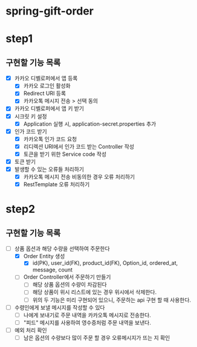 # spring-gift-order

# step1

## 구현할 기능 목록
- [x] 카카오 디벨로퍼에서 앱 등록
  - [x] 카카오 로그인 활성화
  - [x] Redirect URI 등록
  - [x] 카카오톡 메시지 전송 > 선택 동의
- [x] 카카오 디벨로퍼에서 앱 키 받기
- [x] 시크릿 키 설정
  - [x] Application 실행 시, application-secret.properties 추가
- [x] 인가 코드 받기
  - [x] 카카오톡 인가 코드 요청
  - [x] 리디렉션 URI에서 인가 코드 받는 Controller 작성
  - [x] 토큰을 받기 위한 Service code 작성
- [x] 토큰 받기
- [x] 발생할 수 있는 오류들 처리하기
  - [x] 카카오톡 메시지 전송 비동의한 경우 오류 처리하기
  - [x] RestTemplate 오류 처리하기

# step2

## 구현할 기능 목록
- [ ] 상품 옵션과 해당 수량을 선택하여 주문한다
  - [x] Order Entity 생성
    - [x] id(PK), user_id(FK), product_id(FK), Option_id, ordered_at, message, count
  - [ ] Order Controller에서 주문하기 만들기
    - [ ] 해당 상품 옵션의 수량이 차감된다
    - [ ] 해당 상품이 위시 리스트에 있는 경우 위시에서 삭제한다.
    - [ ] 위의 두 기능은 미리 구현되어 있으니, 주문하는 api 구현 할 때 사용한다.

- [ ] 수령인에게 보낼 메시지를 작성할 수 있다
  - [ ] 나에게 보내기로 주문 내역을 카카오톡 메시지로 전송한다.
  - [ ] "피드" 메시지를 사용하여 영수증처럼 주문 내역을 보낸다.
  
- [ ] 예외 처리 확인
  - [ ] 남은 옵션의 수량보다 많이 주문 할 경우 오류메시지가 뜨는 지 확인